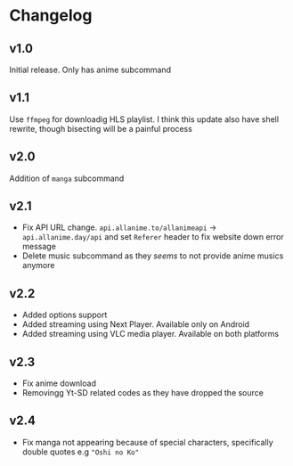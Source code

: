 # Changelog

## v1.0
Initial release. Only has anime subcommand

## v1.1
Use `ffmpeg` for downloadig HLS playlist. I think this update also have shell rewrite, though bisecting will be a painful process

## v2.0
Addition of `manga` subcommand

## v2.1
- Fix API URL change. `api.allanime.to/allanimeapi` -> `api.allanime.day/api` and set `Referer`  header to fix website down error message
- Delete music subcommand as they *seems* to not provide anime musics anymore

## v2.2
- Added options support
- Added streaming using Next Player. Available only on Android
- Added streaming using VLC media player. Available on both platforms

## v2.3
- Fix anime download
- Removingg Yt-SD related codes as they have dropped the source

## v2.4
- Fix manga not appearing because of special characters, specifically double quotes e.g `"Oshi no Ko"`
